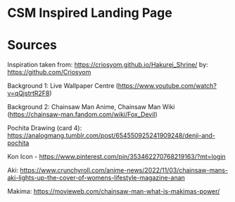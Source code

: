 # CSM Inspired Landing Page


# Sources

Inspiration taken from: https://criosyom.github.io/Hakurei_Shrine/ by: https://github.com/Criosyom

Background 1: Live Wallpaper Centre (https://www.youtube.com/watch?v=qQjstrtR2F8)

Background 2: Chainsaw Man Anime, Chainsaw Man Wiki (https://chainsaw-man.fandom.com/wiki/Fox_Devil)

Pochita Drawing (card 4): https://analogmang.tumblr.com/post/654550925241909248/denji-and-pochita

Kon Icon - https://www.pinterest.com/pin/353462270768219163/?mt=login

Aki: https://www.crunchyroll.com/anime-news/2022/11/03/chainsaw-mans-aki-lights-up-the-cover-of-womens-lifestyle-magazine-anan

Makima: https://movieweb.com/chainsaw-man-what-is-makimas-power/

